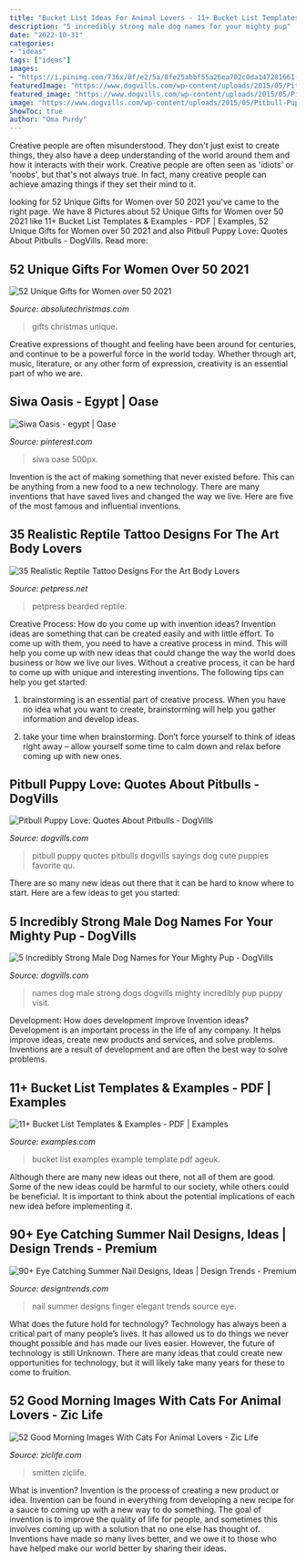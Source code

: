 ```yaml
---
title: "Bucket List Ideas For Animal Lovers - 11+ Bucket List Templates &amp; Examples"
description: "5 incredibly strong male dog names for your mighty pup"
date: "2022-10-31"
categories:
- "ideas"
tags: ["ideas"]
images:
- "https://i.pinimg.com/736x/8f/e2/5a/8fe25abbf55a26ea702c0da147281661--visit-egypt-oasis.jpg"
featuredImage: "https://www.dogvills.com/wp-content/uploads/2015/05/Pitbull-Puppy-Love.jpg"
featured_image: "https://www.dogvills.com/wp-content/uploads/2015/05/Pitbull-Puppy-Love.jpg"
image: "https://www.dogvills.com/wp-content/uploads/2015/05/Pitbull-Puppy-Love.jpg"
ShowToc: true
author: "Oma Purdy"
---
```



Creative people are often misunderstood. They don't just exist to create things, they also have a deep understanding of the world around them and how it interacts with their work. Creative people are often seen as 'idiots' or 'noobs', but that's not always true. In fact, many creative people can achieve amazing things if they set their mind to it.

	

		
looking for 52 Unique Gifts for Women over 50 2021 you've came to the right page. We have 8 Pictures about 52 Unique Gifts for Women over 50 2021 like 11+ Bucket List Templates &amp; Examples - PDF | Examples, 52 Unique Gifts for Women over 50 2021 and also Pitbull Puppy Love: Quotes About Pitbulls - DogVills. Read more:
		
    
## 52 Unique Gifts For Women Over 50 2021

<img loading=lazy src="https://www.absolutechristmas.com/wp-content/uploads/2016/12/Gifts-For-Women-Over-50.jpg" onerror="this.onerror=null;this.src='https://tse3.mm.bing.net/th?id=OIP.NJVqMLlvvtmGkQ4pv6bpGAHaFF&amp;pid=15.1';" alt="52 Unique Gifts for Women over 50 2021">

_Source: absolutechristmas.com_

>gifts christmas unique. 

	

Creative expressions of thought and feeling have been around for centuries, and continue to be a powerful force in the world today. Whether through art, music, literature, or any other form of expression, creativity is an essential part of who we are.

    
## Siwa Oasis - Egypt | Oase

<img loading=lazy src="https://i.pinimg.com/736x/8f/e2/5a/8fe25abbf55a26ea702c0da147281661--visit-egypt-oasis.jpg" onerror="this.onerror=null;this.src='https://tse1.mm.bing.net/th?id=OIP.kGY9sOVdU87C-VKWSzo7eQEgDY&amp;pid=15.1';" alt="Siwa Oasis - egypt | Oase">

_Source: pinterest.com_

>siwa oase 500px. 

	

Invention is the act of making something that never existed before. This can be anything from a new food to a new technology. There are many inventions that have saved lives and changed the way we live. Here are five of the most famous and influential inventions.

    
## 35 Realistic Reptile Tattoo Designs For The Art Body Lovers

<img loading=lazy src="https://cdn.petpress.net/wp-content/uploads/2020/03/12031822/Bearded-Dragon-Tattoo-idea-768x731.jpg" onerror="this.onerror=null;this.src='https://tse1.mm.bing.net/th?id=OIP.3TQ0QSTSgcaqHnUBD3tUWQHaHD&amp;pid=15.1';" alt="35 Realistic Reptile Tattoo Designs For the Art Body Lovers">

_Source: petpress.net_

>petpress bearded reptile. 

	

Creative Process: How do you come up with invention ideas?
Invention ideas are something that can be created easily and with little effort. To come up with them, you need to have a creative process in mind. This will help you come up with new ideas that could change the way the world does business or how we live our lives. Without a creative process, it can be hard to come up with unique and interesting inventions. The following tips can help you get started:
1. brainstorming is an essential part of creative process. When you have no idea what you want to create, brainstorming will help you gather information and develop ideas.

2. take your time when brainstorming. Don’t force yourself to think of ideas right away – allow yourself some time to calm down and relax before coming up with new ones.


    
## Pitbull Puppy Love: Quotes About Pitbulls - DogVills

<img loading=lazy src="https://www.dogvills.com/wp-content/uploads/2015/05/Pitbull-Puppy-Love.jpg" onerror="this.onerror=null;this.src='https://tse1.mm.bing.net/th?id=OIP.khiJhL-desrom7uxOnE5ZQHaKl&amp;pid=15.1';" alt="Pitbull Puppy Love: Quotes About Pitbulls - DogVills">

_Source: dogvills.com_

>pitbull puppy quotes pitbulls dogvills sayings dog cute puppies favorite qu. 

	

There are so many new ideas out there that it can be hard to know where to start. Here are a few ideas to get you started: 

    
## 5 Incredibly Strong Male Dog Names For Your Mighty Pup - DogVills

<img loading=lazy src="https://www.dogvills.com/wp-content/uploads/2017/05/strong-male-dog-names.jpg" onerror="this.onerror=null;this.src='https://tse4.mm.bing.net/th?id=OIP.ddHVmjAQXfgYAHlTGYivoQHaNa&amp;pid=15.1';" alt="5 Incredibly Strong Male Dog Names for Your Mighty Pup - DogVills">

_Source: dogvills.com_

>names dog male strong dogs dogvills mighty incredibly pup puppy visit. 

	

Development: How does development improve Invention ideas?
Development is an important process in the life of any company. It helps improve ideas, create new products and services, and solve problems. Inventions are a result of development and are often the best way to solve problems.

    
## 11+ Bucket List Templates &amp; Examples - PDF | Examples

<img loading=lazy src="https://images.examples.com/wp-content/uploads/2018/06/Bucket-List-Ideas-Example1.jpg" onerror="this.onerror=null;this.src='https://tse1.mm.bing.net/th?id=OIP.z_JMT_jDS5tL2f-KMnKV8AAAAA&amp;pid=15.1';" alt="11+ Bucket List Templates &amp; Examples - PDF | Examples">

_Source: examples.com_

>bucket list examples example template pdf ageuk. 

	

Although there are many new ideas out there, not all of them are good. Some of the new ideas could be harmful to our society, while others could be beneficial. It is important to think about the potential implications of each new idea before implementing it.

    
## 90+ Eye Catching Summer Nail Designs, Ideas | Design Trends - Premium

<img loading=lazy src="https://images.designtrends.com/wp-content/uploads/2015/10/06082102/Elegant-Summer-Finger-Nail-Design.jpg" onerror="this.onerror=null;this.src='https://tse4.mm.bing.net/th?id=OIP.qTXn5DgNzZy9xFNWubrExwHaHa&amp;pid=15.1';" alt="90+ Eye Catching Summer Nail Designs, Ideas | Design Trends - Premium">

_Source: designtrends.com_

>nail summer designs finger elegant trends source eye. 

	

What does the future hold for technology?
Technology has always been a critical part of many people’s lives. It has allowed us to do things we never thought possible and has made our lives easier. However, the future of technology is still Unknown. There are many ideas that could create new opportunities for technology, but it will likely take many years for these to come to fruition.

    
## 52 Good Morning Images With Cats For Animal Lovers - Zic Life

<img loading=lazy src="https://ziclife.com/wp-content/uploads/2021/07/good-morning-with-happy-cat-768x1051.jpg" onerror="this.onerror=null;this.src='https://tse3.mm.bing.net/th?id=OIP.cATk_nV-ZMcNEUXbqyARpQHaKI&amp;pid=15.1';" alt="52 Good Morning Images With Cats For Animal Lovers - Zic Life">

_Source: ziclife.com_

>smitten ziclife. 

	

What is invention?
Invention is the process of creating a new product or idea. Invention can be found in everything from developing a new recipe for a sauce to coming up with a new way to do something. The goal of invention is to improve the quality of life for people, and sometimes this involves coming up with a solution that no one else has thought of. Inventions have made so many lives better, and we owe it to those who have helped make our world better by sharing their ideas.


